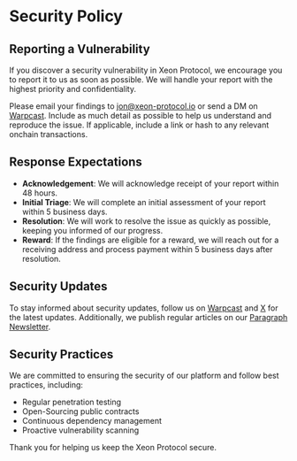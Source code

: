 # Security Policy

## Reporting a Vulnerability

If you discover a security vulnerability in Xeon Protocol, we encourage you to report it to us as soon as possible. We will handle your report with the highest priority and confidentiality.

Please email your findings to [jon@xeon-protocol.io](mailto:jon@xeon-protocol.io) or send a DM on [Warpcast](https://warpcast.com/jonbray.eth). Include as much detail as possible to help us understand and reproduce the issue.
If applicable, include a link or hash to any relevant onchain transactions.

## Response Expectations

- **Acknowledgement**: We will acknowledge receipt of your report within 48 hours.
- **Initial Triage**: We will complete an initial assessment of your report within 5 business days.
- **Resolution**: We will work to resolve the issue as quickly as possible, keeping you informed of our progress.
- **Reward**: If the findings are eligible for a reward, we will reach out for a receiving address and process payment within 5 business days after resolution.

## Security Updates

To stay informed about security updates, follow us on [Warpcast](https://warpcast.com/xeonprotocol) and [X](https://x.com/xeonprotocol) for the latest updates. Additionally, we publish regular articles on our [Paragraph Newsletter](https://paragraph.xyz/@xeon-protocol).

## Security Practices

We are committed to ensuring the security of our platform and follow best practices, including:

- Regular penetration testing
- Open-Sourcing public contracts
- Continuous dependency management
- Proactive vulnerability scanning

Thank you for helping us keep the Xeon Protocol secure.
